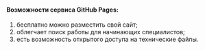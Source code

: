 #### Возможности сервиса GitHub Pages:
1. бесплатно можно разместить свой сайт;
2. облегчает поиск работы для начинающих специалистов; 
3. есть возможность открытого доступа на технические файлы.
